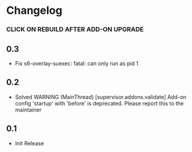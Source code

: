 # Changelog
### CLICK ON REBUILD AFTER ADD-ON UPGRADE
## 0.3
- Fix s6-overlay-suexec: fatal: can only run as pid 1

## 0.2
- Solved WARNING (MainThread) [supervisor.addons.validate] Add-on config 'startup' with 'before' is deprecated. Please report this to the maintainer

## 0.1
- Init Release

